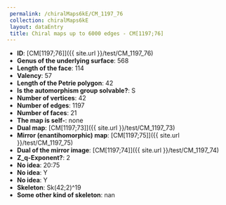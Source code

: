 ```yaml
--- 
 permalink: /chiralMaps6kE/CM_1197_76 
 collection: chiralMaps6kE
 layout: dataEntry
 title: Chiral maps up to 6000 edges - CM[1197;76]
---
```


- **ID**: [CM[1197;76]]({{ site.url }}/test/CM_1197_76)
- **Genus of the underlying surface**: 568
- **Length of the face**: 114
- **Valency**: 57
- **Length of the Petrie polygon**: 42
- **Is the automorphism group solvable?**: S
- **Number of vertices**: 42
- **Number of edges**: 1197
- **Number of faces**: 21
- **The map is self-**: none
- **Dual map**: [CM[1197;73]]({{ site.url }}/test/CM_1197_73)
- **Mirror (enantihomorphic) map**: [CM[1197;75]]({{ site.url }}/test/CM_1197_75)
- **Dual of the mirror image**: [CM[1197;74]]({{ site.url }}/test/CM_1197_74)
- **Z_q-Exponent?**: 2
- **No idea**:  20:75
- **No idea**: Y
- **No idea**: Y
- **Skeleton**: Sk(42;2)^19
- **Some other kind of skeleton**: nan
